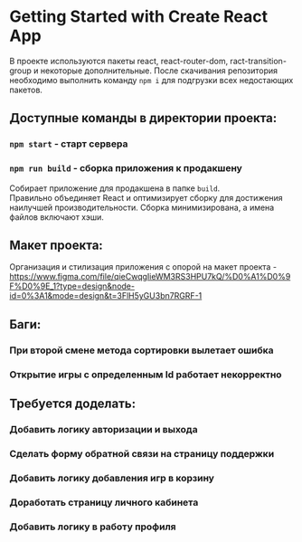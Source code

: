 # Getting Started with Create React App

В проекте используются пакеты react, react-router-dom, ract-transition-group и некоторые дополнительные.
После скачивания репозитория необходимо выполнить команду `npm i` для подгрузки всех недостающих пакетов.

## Доступные команды в директории проекта:

### `npm start` - старт сервера

### `npm run build` - сборка приложения к продакшену
Собирает приложение для продакшена в папке `build`.\
Правильно объединяет React и оптимизирует сборку для достижения наилучшей производительности.
Сборка минимизирована, а имена файлов включают хэши.

## Макет проекта:

Организация и стилизация приложения с опорой на макет проекта - https://www.figma.com/file/qieCwqgIieWM3RS3HPU7kQ/%D0%A1%D0%9F%D0%9E_1?type=design&node-id=0%3A1&mode=design&t=3FlH5yGU3bn7RGRF-1

## Баги:

### При второй смене метода сортировки вылетает ошибка
### Открытие игры с определенным Id работает некорректно

## Требуется доделать:

### Добавить логику авторизации и выхода
### Сделать форму обратной связи на страницу поддержки
### Добавить логику добавления игр в корзину
### Доработать страницу личного кабинета
### Добавить логику в работу профиля